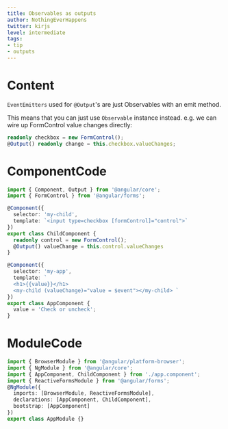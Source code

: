 ```yaml
---
title: Observables as outputs
author: NothingEverHappens
twitter: kirjs
level: intermediate
tags:
- tip
- outputs
---
```


# Content
`EventEmitters`  used for `@Output`'s are just Observables with an emit method. 

This means that you can just use `Observable` instance instead. e.g. we can wire up FormControl value changes directly:

```TypeScript
readonly checkbox = new FormControl();
@Output() readonly change = this.checkbox.valueChanges;
```

# ComponentCode
```typescript
import { Component, Output } from '@angular/core';
import { FormControl } from '@angular/forms';

@Component({
  selector: 'my-child', 
  template: `<input type=checkbox [formControl]="control">`
})
export class ChildComponent {
  readonly control = new FormControl();
  @Output() valueChange = this.control.valueChanges
}

@Component({
  selector: 'my-app',
  template: `
  <h1>{{value}}</h1>
  <my-child (valueChange)="value = $event"></my-child> `
})
export class AppComponent {
  value = 'Check or uncheck';
}
```

# ModuleCode
```typescript
import { BrowserModule } from '@angular/platform-browser';
import { NgModule } from '@angular/core';
import { AppComponent, ChildComponent } from './app.component';
import { ReactiveFormsModule } from '@angular/forms';
@NgModule({
  imports: [BrowserModule, ReactiveFormsModule],
  declarations: [AppComponent, ChildComponent],
  bootstrap: [AppComponent]
})
export class AppModule {}
```